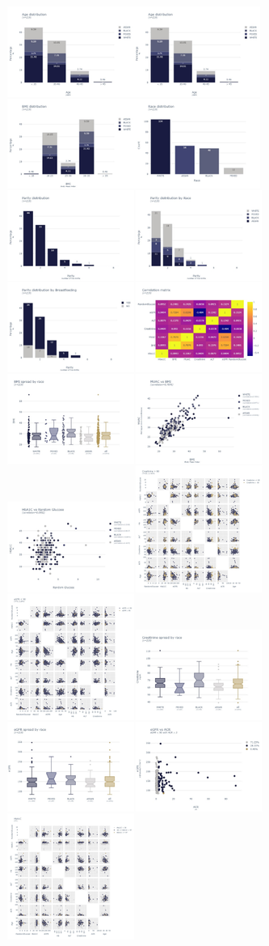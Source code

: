 <img src="images/ages.jpeg"  width="250"><img src="images/ages.jpeg"  width="250">
<img src="images/bmi.jpeg"  width="250"><img src="images/race.jpeg"  width="250">
<img src="images/parity.jpeg"  width="250">
<img src="images/parity-race.jpeg"  width="250">
<img src="images/parity-breastfeeding.jpeg"  width="250">
<img src="images/correlation-matrix.jpeg"  width="250">
<img src="images/bmi-race.jpeg"  width="250">
<img src="images/bmi-muac.jpeg"  width="250">
<img src="images/hba1c-rg.jpeg"  width="250">
<img src="images/creatinine80.jpeg"  width="250">
<img src="images/egfr90.jpeg"  width="250">
<img src="images/creatinine-race.jpeg"  width="250">
<img src="images/egfr-race.jpeg"  width="250">
<img src="images/egfr-acr.jpeg"  width="250">
<img src="images/hb1ac.jpeg"  width="250">